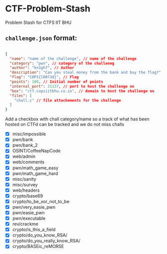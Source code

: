 # CTF-Problem-Stash
Problem Stash for CTFS IIT BHU

`challenge.json` format:
---

```json

{
  "name": "name of the challenge", // name of the challenge
  "category": "pwn", // category of the challeneg
  "author": "kn1gh7", // Author
  "description": "Can you steal money from the bank and buy the flag?", // Description
  "flag": "COPS{l0073d}", // Flag
  "points": 100, // Initial number of points
  "internal_port": 31137, // port to host the challenge on 
  "box": "ctf.copsiitbhu.co.in", // domain to host the challenge on 
  "files": [
    "chall.c" // file attachements for the challenge
  ]
}
```

Add a checkbox with chall category/name so a track of what has been hosted on CTFd can be tracked and we do not miss challs

- [x] misc/impossible
- [x] pwn/bank
- [x] pwn/bank_2  
- [x] OSINT/CoffeeNapCode
- [x] web/admin
- [x] web/comments
- [x] pwn/math_game_easy
- [x] pwn/math_game_hard
- [x] misc/sanity
- [x] misc/survey
- [x] web/headers
- [x] crypto/base69
- [x] crypto/to_be_xor_not_to_be
- [x] pwn/very_easie_pwn
- [x] pwn/easie_pwn
- [x] pwn/executable
- [x] rev/crackme
- [x] crypto/is_this_a_field
- [x] crypto/do_you_know_RSA/
- [x] crypto/do_you_really_know_RSA/
- [x] crypto/BASEic_reMORSE
